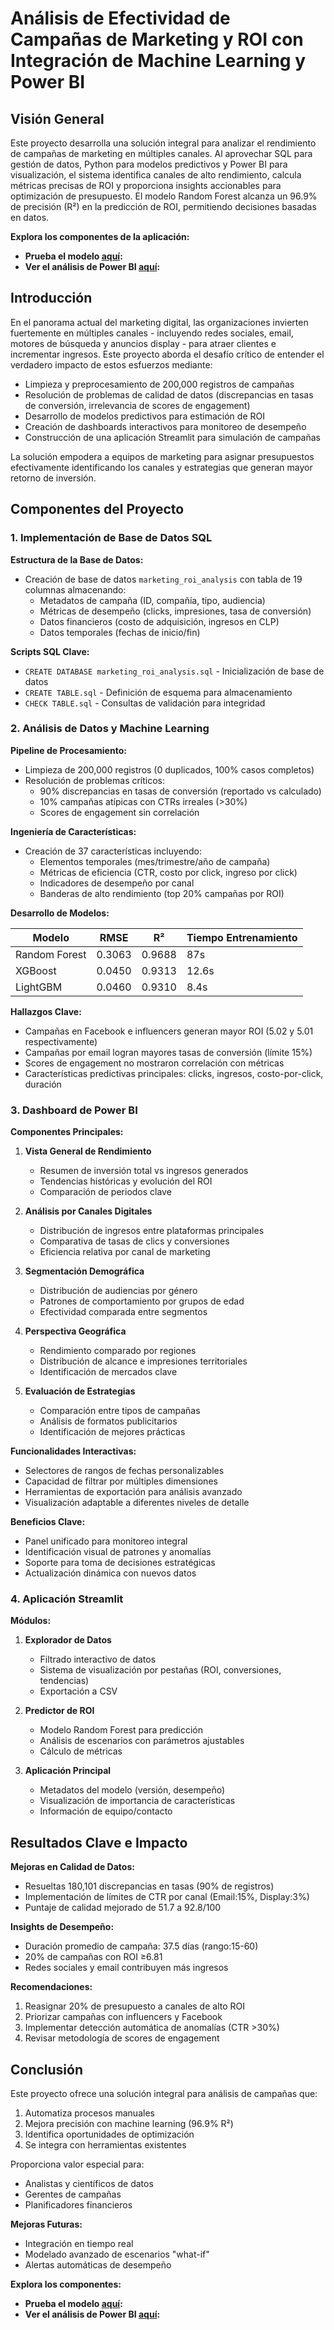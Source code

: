 # Análisis de Efectividad de Campañas de Marketing y ROI con Integración de Machine Learning y Power BI

## Visión General
Este proyecto desarrolla una solución integral para analizar el rendimiento de campañas de marketing en múltiples canales. Al aprovechar SQL para gestión de datos, Python para modelos predictivos y Power BI para visualización, el sistema identifica canales de alto rendimiento, calcula métricas precisas de ROI y proporciona insights accionables para optimización de presupuesto. El modelo Random Forest alcanza un 96.9% de precisión (R²) en la predicción de ROI, permitiendo decisiones basadas en datos.

**Explora los componentes de la aplicación:**  
- **Prueba el modelo [aquí](https://enncd44sfjc7sspt8yyeqr.streamlit.app/Data_Explorer):**  
- **Ver el análisis de Power BI [aquí](https://github.com/Bokols/Analisis-de-Efectividad-y-ROI-de-Campanas-de-Marketing-/blob/master/Powerbi.pdf):**  

## Introducción
En el panorama actual del marketing digital, las organizaciones invierten fuertemente en múltiples canales - incluyendo redes sociales, email, motores de búsqueda y anuncios display - para atraer clientes e incrementar ingresos. Este proyecto aborda el desafío crítico de entender el verdadero impacto de estos esfuerzos mediante:

- Limpieza y preprocesamiento de 200,000 registros de campañas
- Resolución de problemas de calidad de datos (discrepancias en tasas de conversión, irrelevancia de scores de engagement)
- Desarrollo de modelos predictivos para estimación de ROI
- Creación de dashboards interactivos para monitoreo de desempeño
- Construcción de una aplicación Streamlit para simulación de campañas

La solución empodera a equipos de marketing para asignar presupuestos efectivamente identificando los canales y estrategias que generan mayor retorno de inversión.

## Componentes del Proyecto

### 1. Implementación de Base de Datos SQL
**Estructura de la Base de Datos:**  
- Creación de base de datos `marketing_roi_analysis` con tabla de 19 columnas almacenando:
  - Metadatos de campaña (ID, compañía, tipo, audiencia)
  - Métricas de desempeño (clicks, impresiones, tasa de conversión)
  - Datos financieros (costo de adquisición, ingresos en CLP)
  - Datos temporales (fechas de inicio/fin)

**Scripts SQL Clave:**  
- `CREATE DATABASE marketing_roi_analysis.sql` - Inicialización de base de datos  
- `CREATE TABLE.sql` - Definición de esquema para almacenamiento  
- `CHECK TABLE.sql` - Consultas de validación para integridad  

### 2. Análisis de Datos y Machine Learning
**Pipeline de Procesamiento:**  
- Limpieza de 200,000 registros (0 duplicados, 100% casos completos)  
- Resolución de problemas críticos:
  - 90% discrepancias en tasas de conversión (reportado vs calculado)
  - 10% campañas atípicas con CTRs irreales (>30%)
  - Scores de engagement sin correlación

**Ingeniería de Características:**  
- Creación de 37 características incluyendo:
  - Elementos temporales (mes/trimestre/año de campaña)
  - Métricas de eficiencia (CTR, costo por click, ingreso por click)
  - Indicadores de desempeño por canal
  - Banderas de alto rendimiento (top 20% campañas por ROI)

**Desarrollo de Modelos:**  

| Modelo       | RMSE   | R²     | Tiempo Entrenamiento |
|-------------|--------|--------|---------------|
| Random Forest | 0.3063 | 0.9688 | 87s           |
| XGBoost     | 0.0450 | 0.9313 | 12.6s         |
| LightGBM    | 0.0460 | 0.9310 | 8.4s          |

**Hallazgos Clave:**  
- Campañas en Facebook e influencers generan mayor ROI (5.02 y 5.01 respectivamente)  
- Campañas por email logran mayores tasas de conversión (límite 15%)  
- Scores de engagement no mostraron correlación con métricas  
- Características predictivas principales: clicks, ingresos, costo-por-click, duración  

### 3. Dashboard de Power BI
**Componentes Principales:**  
1. **Vista General de Rendimiento**  
   - Resumen de inversión total vs ingresos generados  
   - Tendencias históricas y evolución del ROI  
   - Comparación de periodos clave  

2. **Análisis por Canales Digitales**  
   - Distribución de ingresos entre plataformas principales  
   - Comparativa de tasas de clics y conversiones  
   - Eficiencia relativa por canal de marketing  

3. **Segmentación Demográfica**  
   - Distribución de audiencias por género  
   - Patrones de comportamiento por grupos de edad  
   - Efectividad comparada entre segmentos  

4. **Perspectiva Geográfica**  
   - Rendimiento comparado por regiones  
   - Distribución de alcance e impresiones territoriales  
   - Identificación de mercados clave  

5. **Evaluación de Estrategias**  
   - Comparación entre tipos de campañas  
   - Análisis de formatos publicitarios  
   - Identificación de mejores prácticas  

**Funcionalidades Interactivas:**  
- Selectores de rangos de fechas personalizables  
- Capacidad de filtrar por múltiples dimensiones  
- Herramientas de exportación para análisis avanzado  
- Visualización adaptable a diferentes niveles de detalle  

**Beneficios Clave:**  
- Panel unificado para monitoreo integral  
- Identificación visual de patrones y anomalías  
- Soporte para toma de decisiones estratégicas  
- Actualización dinámica con nuevos datos  

### 4. Aplicación Streamlit
**Módulos:**  
1. **Explorador de Datos**  
   - Filtrado interactivo de datos  
   - Sistema de visualización por pestañas (ROI, conversiones, tendencias)  
   - Exportación a CSV  

2. **Predictor de ROI**  
   - Modelo Random Forest para predicción  
   - Análisis de escenarios con parámetros ajustables  
   - Cálculo de métricas  

3. **Aplicación Principal**  
   - Metadatos del modelo (versión, desempeño)  
   - Visualización de importancia de características  
   - Información de equipo/contacto  

## Resultados Clave e Impacto
**Mejoras en Calidad de Datos:**  
- Resueltas 180,101 discrepancias en tasas (90% de registros)  
- Implementación de límites de CTR por canal (Email:15%, Display:3%)  
- Puntaje de calidad mejorado de 51.7 a 92.8/100  

**Insights de Desempeño:**  
- Duración promedio de campaña: 37.5 días (rango:15-60)  
- 20% de campañas con ROI ≥6.81  
- Redes sociales y email contribuyen más ingresos  

**Recomendaciones:**  
1. Reasignar 20% de presupuesto a canales de alto ROI  
2. Priorizar campañas con influencers y Facebook  
3. Implementar detección automática de anomalías (CTR >30%)  
4. Revisar metodología de scores de engagement  

## Conclusión
Este proyecto ofrece una solución integral para análisis de campañas que:  
1. Automatiza procesos manuales  
2. Mejora precisión con machine learning (96.9% R²)  
3. Identifica oportunidades de optimización  
4. Se integra con herramientas existentes  

Proporciona valor especial para:  
- Analistas y científicos de datos  
- Gerentes de campañas  
- Planificadores financieros  

**Mejoras Futuras:**  
- Integración en tiempo real  
- Modelado avanzado de escenarios "what-if"  
- Alertas automáticas de desempeño  

**Explora los componentes:**  
- **Prueba el modelo [aquí]([link](https://enncd44sfjc7sspt8yyeqr.streamlit.app/Data_Explorer)):**  
- **Ver el análisis de Power BI [aquí](https://github.com/Bokols/Analisis-de-Efectividad-y-ROI-de-Campanas-de-Marketing-/blob/master/Powerbi.pdf):**  
